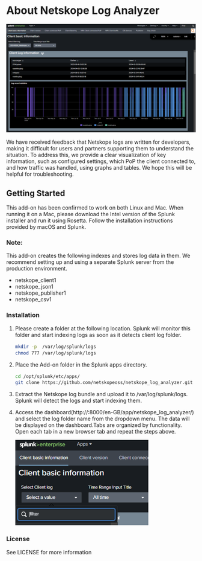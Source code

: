 # About Netskope Log Analyzer

![Log Analyzer image](static/Dashboard.PNG)

We have received feedback that Netskope logs are written for developers, making it difficult for users and partners supporting them to understand the situation.
To address this, we provide a clear visualization of key information, such as configured settings, which PoP the client connected to, and how traffic was handled, using graphs and tables.
We hope this will be helpful for troubleshooting.

## Getting Started

This add-on has been confirmed to work on both Linux and Mac.
When running it on a Mac, please download the Intel version of the Splunk installer and run it using Rosetta. Follow the installation instructions provided by macOS and Splunk.

### Note:

This add-on creates the following indexes and stores log data in them.
We recommend setting up and using a separate Splunk server from the production environment.

* netskope_client1
* netskope_json1
* netskope_publisher1
* netskope_csv1

### Installation

 1. Please create a folder at the following location. Splunk will monitor this folder and start indexing logs as soon as it detects client log folder.

    ```sh
    mkdir -p  /var/log/splunk/logs
    chmod 777 /var/log/splunk/logs
    ```

 2. Place the Add-on folder in the Splunk apps directory.

    ```sh
    cd /opt/splunk/etc/apps/
    git clone https://github.com/netskopeoss/netskope_log_analyzer.git
    ```

 3. Extract the Netskope log bundle and upload it to /var/log/splunk/logs. Splunk will detect the logs and start indexing them.
    

 4. Access the dashboard(http://<IP address>:8000/en-GB/app/netskope_log_analyzer/) and select the log folder name from the dropdown menu.
    The data will be displayed on the dashboard.Tabs are organized by functionality. Open each tab in a new browser tab and repeat the steps above.

    ![Log Analyzer image](static/Dashboard2.PNG)

### License

See LICENSE for more information
